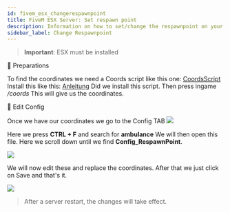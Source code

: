 ```yaml
---
id: fivem_esx_changerespawnpoint
title: FiveM ESX Server: Set respawn point
description: Information on how to set/change the respawnpoint on your FiveM server with ESX from ZAP-Hosting - ZAP-Hosting.com documentation
sidebar_label: Change Respawnpoint 
---
```


> **Important**: ESX must be installed

📔 Preparations

To find the coordinates we need a Coords script like this one:
[CoordsScript](https://github.com/qalle-fivem/qalle_coords)
Install this like this: [Anleitung](fivem_installresources.md)
Did we install this script. Then press ingame */coords*
This will give us the coordinates.

📑 Edit Config

Once we have our coordinates we go to the Config TAB
![](https://screensaver01.zap-hosting.com/index.php/s/wpcoqFHq99rRKox/preview)

Here we press **CTRL + F** and search for **ambulance**
We will then open this file.
Here we scroll down until we find **Config_RespawnPoint**.

![](https://screensaver01.zap-hosting.com/index.php/s/5HXdRQWNeRNKYfd/preview)

We will now edit these and replace the coordinates.
After that we just click on Save and that's it.

![](https://screensaver01.zap-hosting.com/index.php/s/dxzXNxkMR9PHmq8/preview)

> After a server restart, the changes will take effect.
